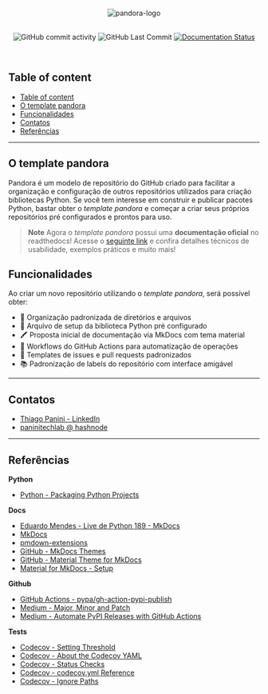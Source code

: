 <div align="center">
    <br><img src="https://github.com/ThiagoPanini/pandora/blob/main/docs/assets/imgs/header-readme.png?raw=true" alt="pandora-logo">
</div>

<div align="center">  
  <br>

  ![GitHub commit activity](https://img.shields.io/github/commit-activity/m/ThiagoPanini/pandora?color=purple)
  ![GitHub Last Commit](https://img.shields.io/github/last-commit/ThiagoPanini/pandora?color=purple)
  [![Documentation Status](https://readthedocs.org/projects/pandora/badge/?version=latest)](https://pandora.readthedocs.io/pt/latest/?badge=latest)
  
  <br>

</div>

## Table of content

- [Table of content](#table-of-content)
- [O template pandora](#o-template-pandora)
- [Funcionalidades](#funcionalidades)
- [Contatos](#contatos)
- [Referências](#referências)

___

## O template pandora

Pandora é um modelo de repositório do GitHub criado para facilitar a organização e configuração de outros repositórios utilizados para criação bibliotecas Python. Se você tem interesse em construir e publicar pacotes Python, bastar obter o *template pandora* e começar a criar seus próprios repositórios pré configurados e prontos para uso.

> **Note**
> Agora o *template pandora* possui uma **documentação oficial** no readthedocs! Acesse o [seguinte link](https://pandora.repo.readthedocs.io/pt/latest/) e confira detalhes técnicos de usabilidade, exemplos práticos e muito mais!

## Funcionalidades

Ao criar um novo repositório utilizando o *template pandora*, será possível obter:

- :open_file_folder: Organização padronizada de diretórios e arquivos
- :snake: Arquivo de setup da biblioteca Python pré configurado
- :crayon: Proposta inicial de documentação via MkDocs com tema material
- :robot: Workflows do GitHub Actions para automatização de operações
- :scroll: Templates de issues e pull requests padronizados
- :books: Padronização de labels do repositório com interface amigável

___

## Contatos

- [Thiago Panini - LinkedIn](https://www.linkedin.com/in/thiago-panini/)
- [paninitechlab @ hashnode](https://panini.hashnode.dev/)

___

## Referências

**Python**

- [Python - Packaging Python Projects](https://packaging.python.org/en/latest/tutorials/packaging-projects/)

**Docs**

- [Eduardo Mendes - Live de Python 189 - MkDocs](https://www.youtube.com/watch?v=GW6nAJ1NHUQ&t=2s&ab_channel=EduardoMendes)
- [MkDocs](https://www.mkdocs.org/)
- [pmdown-extensions](https://facelessuser.github.io/pymdown-extensions/)
- [GitHub - MkDocs Themes](https://github.com/mkdocs/mkdocs/wiki/MkDocs-Themes)
- [GitHub - Material Theme for MkDocs](https://github.com/squidfunk/mkdocs-material)
- [Material for MkDocs - Setup](https://squidfunk.github.io/mkdocs-material/setup/changing-the-colors/)

**Github**

- [GitHub Actions - pypa/gh-action-pypi-publish](https://github.com/marketplace/actions/pypi-publish)
- [Medium - Major, Minor and Patch](https://medium.com/fiverr-engineering/major-minor-patch-a5298e2e1798)
- [Medium - Automate PyPI Releases with GitHub Actions](https://medium.com/@VersuS_/automate-pypi-releases-with-github-actions-4c5a9cfe947d)

**Tests**

- [Codecov - Setting Threshold](https://github.com/codecov/codecov-action/issues/554#issuecomment-1261250304)
- [Codecov - About the Codecov YAML](https://docs.codecov.com/docs/codecov-yaml)
- [Codecov - Status Checks](https://docs.codecov.com/docs/commit-status)
- [Codecov - codecov.yml Reference](https://docs.codecov.com/docs/codecovyml-reference)
- [Codecov - Ignore Paths](https://docs.codecov.com/docs/ignoring-paths)